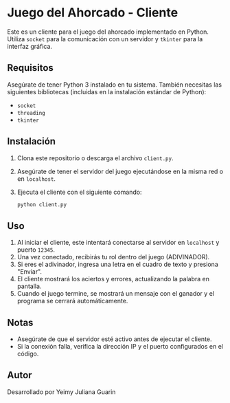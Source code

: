 # Juego del Ahorcado - Cliente

Este es un cliente para el juego del ahorcado implementado en Python. Utiliza `socket` para la comunicación con un servidor y `tkinter` para la interfaz gráfica.

## Requisitos

Asegúrate de tener Python 3 instalado en tu sistema. También necesitas las siguientes bibliotecas (incluidas en la instalación estándar de Python):

- `socket`
- `threading`
- `tkinter`

## Instalación

1. Clona este repositorio o descarga el archivo `client.py`.
2. Asegúrate de tener el servidor del juego ejecutándose en la misma red o en `localhost`.
3. Ejecuta el cliente con el siguiente comando:

   ```bash
   python client.py
   ```

## Uso

1. Al iniciar el cliente, este intentará conectarse al servidor en `localhost` y puerto `12345`.
2. Una vez conectado, recibirás tu rol dentro del juego (ADIVINADOR).
3. Si eres el adivinador, ingresa una letra en el cuadro de texto y presiona "Enviar".
4. El cliente mostrará los aciertos y errores, actualizando la palabra en pantalla.
5. Cuando el juego termine, se mostrará un mensaje con el ganador y el programa se cerrará automáticamente.

## Notas

- Asegúrate de que el servidor esté activo antes de ejecutar el cliente.
- Si la conexión falla, verifica la dirección IP y el puerto configurados en el código.

## Autor

Desarrollado por Yeimy Juliana Guarin

